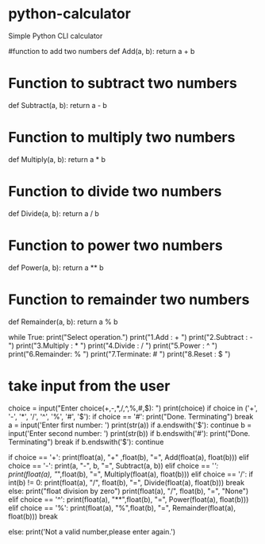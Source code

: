 # python-calculator
Simple Python CLI calculator

#function to add two numbers 
def Add(a, b):
    return a + b
  
# Function to subtract two numbers 
def Subtract(a, b):
    return a - b
  
# Function to multiply two numbers
def Multiply(a, b):
    return a * b
  
# Function to divide two numbers
def Divide(a, b):
    return a / b

# Function to power two numbers
def Power(a, b):
    return a ** b

# Function to remainder two numbers
def Remainder(a, b):
    return a % b


while True:
  print("Select operation.")
  print("1.Add      : + ")
  print("2.Subtract : - ")
  print("3.Multiply : * ")
  print("4.Divide   : / ")
  print("5.Power    : ^ ")
  print("6.Remainder: % ")
  print("7.Terminate: # ")
  print("8.Reset    : $ ")
  
  # take input from the user
  
  choice = input("Enter choice(+,-,*,/,^,%,#,$): ")
  print(choice)
  if choice in ('+', '-', '*', '/', '^', '%', '#', '$'):
      if choice == '#':
          print("Done. Terminating")
          break
      a = input('Enter first number: ')
      print(str(a))
      if a.endswith('$'): continue
      b = input('Enter second number: ')
      print(str(b))
      if b.endswith('#'):
        print("Done. Terminating")
        break
      if b.endswith('$'): continue

      
      


      
  if choice == '+':
      print(float(a), "+" ,float(b), "=", Add(float(a), float(b)))
  elif choice == '-':
      print(a, "-", b, "=", Subtract(a, b))
  elif choice == '*':
      print(float(a), "*",float(b), "=", Multiply(float(a), float(b)))
  elif choice == '/':
      if int(b) != 0:
          print(float(a), "/", float(b), "=", Divide(float(a), float(b)))
          break
      else:
          print("float division by zero")
          print(float(a), "/", float(b), "=", "None")
  elif choice == '^':
      print(float(a), "**",float(b), "=", Power(float(a), float(b)))
  elif choice == '%':
      print(float(a), "%",float(b), "=", Remainder(float(a), float(b)))
      break
      

  else:
      print('Not a valid number,please enter again.')


